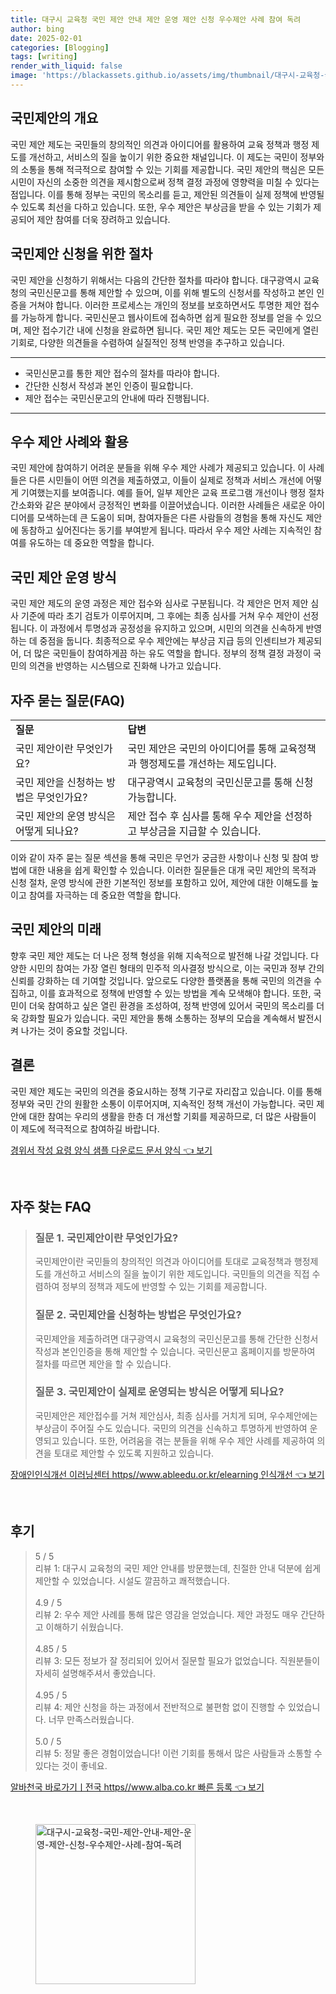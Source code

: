 ```yaml
---
title: 대구시 교육청 국민 제안 안내 제안 운영 제안 신청 우수제안 사례 참여 독려
author: bing
date: 2025-02-01
categories: [Blogging]
tags: [writing]
render_with_liquid: false
image: 'https://blackassets.github.io/assets/img/thumbnail/대구시-교육청-국민-제안-안내-제안-운영-제안-신청-우수제안-사례-참여-독려.webp'
---
```



<h2 id='국민제안의 개요'>국민제안의 개요</h2>

<p>국민 제안 제도는 국민들의 창의적인 의견과 아이디어를 활용하여 교육 정책과 행정 제도를 개선하고, 서비스의 질을 높이기 위한 중요한 채널입니다. 이 제도는 국민이 정부와의 소통을 통해 적극적으로 참여할 수 있는 기회를 제공합니다. 국민 제안의 핵심은 모든 시민이 자신의 소중한 의견을 제시함으로써 정책 결정 과정에 영향력을 미칠 수 있다는 점입니다. 이를 통해 정부는 국민의 목소리를 듣고, 제안된 의견들이 실제 정책에 반영될 수 있도록 최선을 다하고 있습니다. 또한, 우수 제안은 부상금을 받을 수 있는 기회가 제공되어 제안 참여를 더욱 장려하고 있습니다.</p>

<h2 id='국민제안 신청을 위한 절차'>국민제안 신청을 위한 절차</h2>

<p>국민 제안을 신청하기 위해서는 다음의 간단한 절차를 따라야 합니다. 대구광역시 교육청의 국민신문고를 통해 제안할 수 있으며, 이를 위해 별도의 신청서를 작성하고 본인 인증을 거쳐야 합니다. 이러한 프로세스는 개인의 정보를 보호하면서도 투명한 제안 접수를 가능하게 합니다. 국민신문고 웹사이트에 접속하면 쉽게 필요한 정보를 얻을 수 있으며, 제안 접수기간 내에 신청을 완료하면 됩니다. 국민 제안 제도는 모든 국민에게 열린 기회로, 다양한 의견들을 수렴하여 실질적인 정책 반영을 추구하고 있습니다.</p>

<hr />

<ul>
    <li>국민신문고를 통한 제안 접수의 절차를 따라야 합니다.</li>
    <li>간단한 신청서 작성과 본인 인증이 필요합니다.</li>
    <li>제안 접수는 국민신문고의 안내에 따라 진행됩니다.</li>
</ul>

<hr />

<h2 id='우수 제안 사례와 활용'>우수 제안 사례와 활용</h2>

<p>국민 제안에 참여하기 어려운 분들을 위해 우수 제안 사례가 제공되고 있습니다. 이 사례들은 다른 시민들이 어떤 의견을 제출하였고, 이들이 실제로 정책과 서비스 개선에 어떻게 기여했는지를 보여줍니다. 예를 들어, 일부 제안은 교육 프로그램 개선이나 행정 절차 간소화와 같은 분야에서 긍정적인 변화를 이끌어냈습니다. 이러한 사례들은 새로운 아이디어를 모색하는데 큰 도움이 되며, 참여자들은 다른 사람들의 경험을 통해 자신도 제안에 동참하고 싶어진다는 동기를 부여받게 됩니다. 따라서 우수 제안 사례는 지속적인 참여를 유도하는 데 중요한 역할을 합니다.</p>

<h2 id='국민 제안 운영 방식'>국민 제안 운영 방식</h2>

<p>국민 제안 제도의 운영 과정은 제안 접수와 심사로 구분됩니다. 각 제안은 먼저 제안 심사 기준에 따라 초기 검토가 이루어지며, 그 후에는 최종 심사를 거쳐 우수 제안이 선정됩니다. 이 과정에서 투명성과 공정성을 유지하고 있으며, 시민의 의견을 신속하게 반영하는 데 중점을 둡니다. 최종적으로 우수 제안에는 부상금 지급 등의 인센티브가 제공되어, 더 많은 국민들이 참여하게끔 하는 유도 역할을 합니다. 정부의 정책 결정 과정이 국민의 의견을 반영하는 시스템으로 진화해 나가고 있습니다.</p>

<h2 id='자주 묻는 질문(FAQ)'>자주 묻는 질문(FAQ)</h2>

<table>
    <tr>
        <td><b>질문</b></td>
        <td><b>답변</b></td>
    </tr>
    <tr>
        <td>국민 제안이란 무엇인가요?</td>
        <td>국민 제안은 국민의 아이디어를 통해 교육정책과 행정제도를 개선하는 제도입니다.</td>
    </tr>
    <tr>
        <td>국민 제안을 신청하는 방법은 무엇인가요?</td>
        <td>대구광역시 교육청의 국민신문고를 통해 신청 가능합니다.</td>
    </tr>
    <tr>
        <td>국민 제안의 운영 방식은 어떻게 되나요?</td>
        <td>제안 접수 후 심사를 통해 우수 제안을 선정하고 부상금을 지급할 수 있습니다.</td>
    </tr>
</table>

<p>이와 같이 자주 묻는 질문 섹션을 통해 국민은 무언가 궁금한 사항이나 신청 및 참여 방법에 대한 내용을 쉽게 확인할 수 있습니다. 이러한 질문들은 대개 국민 제안의 목적과 신청 절차, 운영 방식에 관한 기본적인 정보를 포함하고 있어, 제안에 대한 이해도를 높이고 참여를 자극하는 데 중요한 역할을 합니다.</p>

<h2 id='국민 제안의 미래'>국민 제안의 미래</h2>

<p>향후 국민 제안 제도는 더 나은 정책 형성을 위해 지속적으로 발전해 나갈 것입니다. 다양한 시민의 참여는 가장 열린 형태의 민주적 의사결정 방식으로, 이는 국민과 정부 간의 신뢰를 강화하는 데 기여할 것입니다. 앞으로도 다양한 플랫폼을 통해 국민의 의견을 수집하고, 이를 효과적으로 정책에 반영할 수 있는 방법을 계속 모색해야 합니다. 또한, 국민이 더욱 참여하고 싶은 열린 환경을 조성하여, 정책 반영에 있어서 국민의 목소리를 더욱 강화할 필요가 있습니다. 국민 제안을 통해 소통하는 정부의 모습을 계속해서 발전시켜 나가는 것이 중요할 것입니다.</p>

<h2 id='결론'>결론</h2>

<p>국민 제안 제도는 국민의 의견을 중요시하는 정책 기구로 자리잡고 있습니다. 이를 통해 정부와 국민 간의 원활한 소통이 이루어지며, 지속적인 정책 개선이 가능합니다. 국민 제안에 대한 참여는 우리의 생활을 한층 더 개선할 기회를 제공하므로, 더 많은 사람들이 이 제도에 적극적으로 참여하길 바랍니다.</p>


<p><a class="click-button" title="경위서 작성 요령 양식 샘플 다운로드 문서 양식" href="https://blackassets.github.io/posts/%EA%B2%BD%EC%9C%84%EC%84%9C-%EC%9E%91%EC%84%B1-%EC%9A%94%EB%A0%B9-%EC%96%91%EC%8B%9D-%EC%83%98%ED%94%8C-%EB%8B%A4%EC%9A%B4%EB%A1%9C%EB%93%9C-%EB%AC%B8%EC%84%9C-%EC%96%91%EC%8B%9D/" rel="dofollow">경위서 작성 요령 양식 샘플 다운로드 문서 양식 👈 보기</a></p><br>
<h2 id='자주_찾는_FAQ'>자주 찾는 FAQ</h2>
<div itemscope="" itemtype="https://schema.org/FAQPage"> 
<blockquote> 
<div itemscope="" itemprop="mainEntity" itemtype="https://schema.org/Question"> 
<h3 itemprop="name">질문 1. 국민제안이란 무엇인가요?</h3> 
<div itemscope="" itemprop="acceptedAnswer" itemtype="https://schema.org/Answer"> 
<span itemprop="text"> 
<p>국민제안이란 국민들의 창의적인 의견과 아이디어를 토대로 교육정책과 행정제도를 개선하고 서비스의 질을 높이기 위한 제도입니다. 국민들의 의견을 직접 수렴하여 정부의 정책과 제도에 반영할 수 있는 기회를 제공합니다.</p> 
</span> 
</div> 
</div> 
<div itemscope="" itemprop="mainEntity" itemtype="https://schema.org/Question"> 
<h3 itemprop="name">질문 2. 국민제안을 신청하는 방법은 무엇인가요?</h3> 
<div itemscope="" itemprop="acceptedAnswer" itemtype="https://schema.org/Answer"> 
<span itemprop="text"> 
<p>국민제안을 제출하려면 대구광역시 교육청의 국민신문고를 통해 간단한 신청서 작성과 본인인증을 통해 제안할 수 있습니다. 국민신문고 홈페이지를 방문하여 절차를 따르면 제안을 할 수 있습니다.</p> 
</span> 
</div> 
</div> 
<div itemscope="" itemprop="mainEntity" itemtype="https://schema.org/Question"> 
<h3 itemprop="name">질문 3. 국민제안이 실제로 운영되는 방식은 어떻게 되나요?</h3> 
<div itemscope="" itemprop="acceptedAnswer" itemtype="https://schema.org/Answer"> 
<span itemprop="text"> 
<p>국민제안은 제안접수를 거쳐 제안심사, 최종 심사를 거치게 되며, 우수제안에는 부상금이 주어질 수도 있습니다. 국민의 의견을 신속하고 투명하게 반영하여 운영되고 있습니다. 또한, 어려움을 겪는 분들을 위해 우수 제안 사례를 제공하여 의견을 토대로 제안할 수 있도록 지원하고 있습니다.</p> 
</span> 
</div> 
</div> 
</blockquote> 
</div>
<p><a class="click-button" title="장애인인식개선 이러닝센터 https//www.ableedu.or.kr/elearning 인식개선" href="https://blackassets.github.io/posts/%EC%9E%A5%EC%95%A0%EC%9D%B8%EC%9D%B8%EC%8B%9D%EA%B0%9C%EC%84%A0-%EC%9D%B4%EB%9F%AC%EB%8B%9D%EC%84%BC%ED%84%B0-httpswww.ableedu.or.krelearning-%EC%9D%B8%EC%8B%9D%EA%B0%9C%EC%84%A0/" rel="dofollow">장애인인식개선 이러닝센터 https//www.ableedu.or.kr/elearning 인식개선 👈 보기</a></p><br>
<h2 id='후기'>후기</h2>
<div itemscope itemtype="https://schema.org/Product">
  <blockquote>
  <div itemprop="review" itemscope itemtype="https://schema.org/Review">
      <div itemprop="reviewRating" itemscope itemtype="https://schema.org/Rating"> <span itemprop="ratingValue">5</span> / <span itemprop="bestRating">5</span> </div>
      <span itemprop="reviewBody">리뷰 1: 대구시 교육청의 국민 제안 안내를 방문했는데, 친절한 안내 덕분에 쉽게 제안할 수 있었습니다. 시설도 깔끔하고 쾌적했습니다.</span>
  </div>
  <br>
  <div itemprop="review" itemscope itemtype="https://schema.org/Review">
      <div itemprop="reviewRating" itemscope itemtype="https://schema.org/Rating"> <span itemprop="ratingValue">4.9</span> / <span itemprop="bestRating">5</span> </div>
      <span itemprop="reviewBody">리뷰 2: 우수 제안 사례를 통해 많은 영감을 얻었습니다. 제안 과정도 매우 간단하고 이해하기 쉬웠습니다.</span>
  </div>
  <br>
  <div itemprop="review" itemscope itemtype="https://schema.org/Review">
      <div itemprop="reviewRating" itemscope itemtype="https://schema.org/Rating"> <span itemprop="ratingValue">4.85</span> / <span itemprop="bestRating">5</span> </div>
      <span itemprop="reviewBody">리뷰 3: 모든 정보가 잘 정리되어 있어서 질문할 필요가 없었습니다. 직원분들이 자세히 설명해주셔서 좋았습니다.</span>
  </div>
  <br>
  <div itemprop="review" itemscope itemtype="https://schema.org/Review">
      <div itemprop="reviewRating" itemscope itemtype="https://schema.org/Rating"> <span itemprop="ratingValue">4.95</span> / <span itemprop="bestRating">5</span> </div>
      <span itemprop="reviewBody">리뷰 4: 제안 신청을 하는 과정에서 전반적으로 불편함 없이 진행할 수 있었습니다. 너무 만족스러웠습니다.</span>
  </div>
  <br>
  <div itemprop="review" itemscope itemtype="https://schema.org/Review">
      <div itemprop="reviewRating" itemscope itemtype="https://schema.org/Rating"> <span itemprop="ratingValue">5.0</span> / <span itemprop="bestRating">5</span> </div>
      <span itemprop="reviewBody">리뷰 5: 정말 좋은 경험이었습니다! 이런 기회를 통해서 많은 사람들과 소통할 수 있다는 것이 좋네요.</span>
  </div>
  </blockquote>
</div>
<p><a class="click-button" title="알바천국 바로가기ㅣ전국 https//www.alba.co.kr 빠른 등록" href="https://blackassets.github.io/posts/%EC%95%8C%EB%B0%94%EC%B2%9C%EA%B5%AD-%EB%B0%94%EB%A1%9C%EA%B0%80%EA%B8%B0%E3%85%A3%EC%A0%84%EA%B5%AD-httpswww.alba.co.kr-%EB%B9%A0%EB%A5%B8-%EB%93%B1%EB%A1%9D/" rel="dofollow">알바천국 바로가기ㅣ전국 https//www.alba.co.kr 빠른 등록 👈 보기</a></p><br>
<figure class="image"><img src="https://blackassets.github.io/assets/img/thumbnail/대구시-교육청-국민-제안-안내-제안-운영-제안-신청-우수제안-사례-참여-독려.webp" alt="대구시-교육청-국민-제안-안내-제안-운영-제안-신청-우수제안-사례-참여-독려" width="256" height="256"></figure>